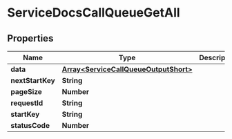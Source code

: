 

# ServiceDocsCallQueueGetAll


## Properties

| Name | Type | Description | Notes |
|------------ | ------------- | ------------- | -------------|
|**data** | [**Array&lt;ServiceCallQueueOutputShort&gt;**](ServiceCallQueueOutputShort.md) |  |  [optional] |
|**nextStartKey** | **String** |  |  [optional] |
|**pageSize** | **Number** |  |  [optional] |
|**requestId** | **String** |  |  [optional] |
|**startKey** | **String** |  |  [optional] |
|**statusCode** | **Number** |  |  [optional] |



